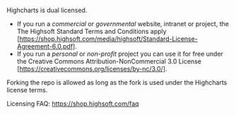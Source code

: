 Highcharts is dual licensed.

- If you run a _commercial_ or _governmental_ website, intranet or project, the The Highsoft Standard Terms and Conditions apply [https://shop.highsoft.com/media/highsoft/Standard-License-Agreement-6.0.pdf].
- If you run a _personal_ or _non-profit_ project you can use it for free under the Creative Commons Attribution-NonCommercial 3.0 License [https://creativecommons.org/licenses/by-nc/3.0/].

Forking the repo is allowed as long as the fork is used under the Highcharts license terms.

Licensing FAQ: https://shop.highsoft.com/faq
